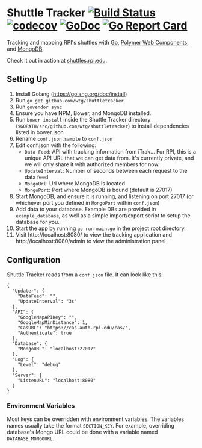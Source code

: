 # Shuttle Tracker [![Build Status](https://travis-ci.org/wtg/shuttletracker.svg?branch=master)](https://travis-ci.org/wtg/shuttletracker)&nbsp;[![codecov](https://codecov.io/gh/wtg/shuttletracker/branch/master/graph/badge.svg)](https://codecov.io/gh/wtg/shuttletracker)&nbsp;[![GoDoc](https://godoc.org/github.com/wtg/shuttletracker?status.svg)](https://godoc.org/github.com/wtg/shuttletracker)&nbsp;[![Go Report Card](https://goreportcard.com/badge/github.com/wtg/shuttletracker)](https://goreportcard.com/report/github.com/wtg/shuttletracker)

Tracking and mapping RPI's shuttles with [Go](https://golang.org/), [Polymer Web Components](https://www.polymer-project.org/), and [MongoDB](https://www.mongodb.org/).

Check it out in action at [shuttles.rpi.edu](https://shuttles.rpi.edu).

## Setting Up

1. Install Golang (https://golang.org/doc/install)
2. Run `go get github.com/wtg/shuttletracker`
3. Run `govendor sync`
4. Ensure you have NPM, Bower, and MongoDB installed.
5. Run `bower install` inside the Shuttle Tracker directory (`$GOPATH/src/github.com/wtg/shuttletracker`) to install dependencies listed in bower.json
6. Rename `conf.json.sample` to `conf.json`
7. Edit conf.json with the following:
   * `Data Feed`: API with tracking information from iTrak... For RPI, this is a unique API URL that we can get data from. It's currently private, and we will only share it with authorized members for now.
   * `UpdateInterval`: Number of seconds between each request to the data feed
   * `MongoUrl`: Url where MongoDB is located
   * `MongoPort`: Port where MongoDB is bound (default is 27017)
8. Start MongoDB, and ensure it is running, and listening on port 27017 (or whichever port you defined in `MongoPort` within `conf.json`)
9. Add data to your database. Example DBs are provided in `example_database`, as well as a simple import/export script to setup the database for you.
10. Start the app by running `go run main.go` in the project root directory.
11. Visit http://localhost:8080/ to view the tracking application and http://localhost:8080/admin to view the administration panel

## Configuration

Shuttle Tracker reads from a `conf.json` file. It can look like this:

```
{
  "Updater": {
    "DataFeed": "",
    "UpdateInterval": "3s"
  },
  "API": {
    "GoogleMapAPIKey": "",
    "GoogleMapMinDistance": 1,
    "CasURL": "https://cas-auth.rpi.edu/cas/",
    "Authenticate": true
  },
  "Database": {
    "MongoURL": "localhost:27017"
  },
  "Log": {
    "Level": "debug"
  },
  "Server": {
    "ListenURL": "localhost:8080"
  }
}
```

### Environment Variables

Most keys can be overridden with environment variables. The variables names usually take the format `SECTION_KEY`. For example, overriding database's Mongo URL could be done with a variable named `DATABASE_MONGOURL`.
